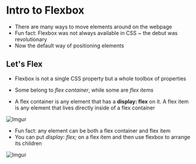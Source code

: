 # Intro to Flexbox

- There are many ways to move elements around on the webpage
- Fun fact: Flexbox was not always available in CSS ~ the debut was revolutionary
- Now the default way of positioning elements

## Let's Flex

- Flexbox is not a single CSS property but a whole toolbox of properties
- Some belong to *flex container*, while some are *flex items*

- A flex container is any element that has a **display: flex** on it. A flex item is any element that lives directly inside of a flex container

![Imgur](https://i.imgur.com/XYGnsXo.jpeg)

- Fun fact: any element can be both a flex container and flex item
- You can put *display: flex;* on a flex item and then use flexbox to arrange its children

![Imgur](https://i.imgur.com/4E2cLQ0.jpeg)
